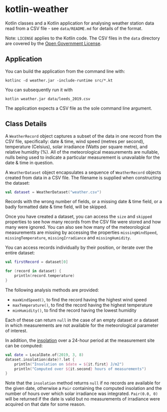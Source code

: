 # kotlin-weather

Kotlin classes and a Kotlin application for analysing weather station data
read from a CSV file - see `data/README.md` for details of the format.

Note: `LICENSE` applies to the Kotlin code. The CSV files in the `data`
directory are covered by the [Open Government License][ogl].

## Application

You can build the application from the command line with:

```shell
kotlinc -d weather.jar -include-runtime src/*.kt
```

You can subsequently run it with

```shell
kotlin weather.jar data/leeds_2019.csv
```

The application expects a CSV file as the sole command line argument.

## Class Details

A `WeatherRecord` object captures a subset of the data in one record
from the CSV file, specifically: date & time, wind speed (metres per second),
temperature (Celsius), solar irradiance (Watts per square metre), and
relative humidity (%). All of the meteorological measurements are nullable,
nulls being used to indicate a particular measurement is unavailable for
the date & time in question.

A `WeatherDataset` object encapsulates a sequence of `WeatherRecord` objects
created from data in a CSV file. The filename is supplied when constructing
the dataset:

```kotlin
val dataset = WeatherDataset("weather.csv")
```

Records with the wrong number of fields, or a missing date & time field,
or a badly formatted date & time field, will be skipped.

Once you have created a dataset, you can access the `size` and `skipped`
properties to see how many records from the CSV file were stored and how
many were ignored. You can also see how many of the meteorological
measurements are missing by accessing the properties `missingWindSpeed`,
`missingTemperature`, `missingIrradiance` and `missingHumidity`.

You can access records individually by their position, or iterate over the
entire dataset:

```kotlin
val firstRecord = dataset[0]

for (record in dataset) {
    println(record.temperature)
}
```

The following analysis methods are provided:

* `maxWindSpeed()`, to find the record having the highest wind speed
* `maxTemperature()`, to find the record having the highest temperature
* `minHumidity()`, to find the record having the lowest humidity

Each of these can return `null` in the case of an empty dataset or a dataset
in which measurements are not available for the meteorological parameter of
interest.

In addition, the [insolation][ins] over a 24-hour period at the measurement
site can be computed:

```kotlin
val date = LocalDate.of(2019, 3, 8)
dataset.insolation(date)?.let {
    println("Insolation on $date = ${it.first} J/m2")
    println("Computed over ${it.second} hours of measurements")
}
```

Note that the `insolation` method returns `null` if no records are available
for the given date, otherwise a `Pair` containing the computed insolation
and the number of hours over which solar irradiance was integrated.
`Pair(0.0, 0)` will be returned if the date is valid but no measurements
of irradiance were acquired on that date for some reason.

[ogl]: https://www.nationalarchives.gov.uk/doc/open-government-licence/version/3/
[ins]: https://en.wikipedia.org/wiki/Solar_irradiance
